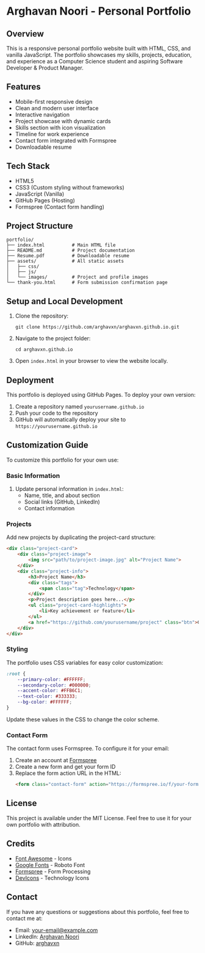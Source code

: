 # Arghavan Noori - Personal Portfolio

## Overview
This is a responsive personal portfolio website built with HTML, CSS, and vanilla JavaScript. The portfolio showcases my skills, projects, education, and experience as a Computer Science student and aspiring Software Developer & Product Manager.


## Features
- Mobile-first responsive design
- Clean and modern user interface
- Interactive navigation
- Project showcase with dynamic cards
- Skills section with icon visualization
- Timeline for work experience
- Contact form integrated with Formspree
- Downloadable resume

## Tech Stack
- HTML5
- CSS3 (Custom styling without frameworks)
- JavaScript (Vanilla)
- GitHub Pages (Hosting)
- Formspree (Contact form handling)

## Project Structure
```
portfolio/
├── index.html          # Main HTML file
├── README.md           # Project documentation
├── Resume.pdf          # Downloadable resume
├── assets/             # All static assets
│   ├── css/
│   ├── js/
│   └── images/         # Project and profile images
└── thank-you.html      # Form submission confirmation page
```

## Setup and Local Development
1. Clone the repository:
   ```
   git clone https://github.com/arghavxn/arghavxn.github.io.git
   ```
2. Navigate to the project folder:
   ```
   cd arghavxn.github.io
   ```
3. Open `index.html` in your browser to view the website locally.

## Deployment
This portfolio is deployed using GitHub Pages. To deploy your own version:

1. Create a repository named `yourusername.github.io`
2. Push your code to the repository
3. GitHub will automatically deploy your site to `https://yourusername.github.io`

## Customization Guide
To customize this portfolio for your own use:

### Basic Information
1. Update personal information in `index.html`:
   - Name, title, and about section
   - Social links (GitHub, LinkedIn)
   - Contact information

### Projects
Add new projects by duplicating the project-card structure:
```html
<div class="project-card">
    <div class="project-image">
        <img src="path/to/project-image.jpg" alt="Project Name">
    </div>
    <div class="project-info">
        <h3>Project Name</h3>
        <div class="tags">
            <span class="tag">Technology</span>
        </div>
        <p>Project description goes here...</p>
        <ul class="project-card-highlights">
            <li>Key achievement or feature</li>
        </ul>
        <a href="https://github.com/yourusername/project" class="btn">GitHub</a>
    </div>
</div>
```

### Styling
The portfolio uses CSS variables for easy color customization:
```css
:root {
    --primary-color: #FFFFFF;
    --secondary-color: #000000;
    --accent-color: #FFB6C1;
    --text-color: #333333;
    --bg-color: #FFFFFF;
}
```
Update these values in the CSS to change the color scheme.

### Contact Form
The contact form uses Formspree. To configure it for your email:
1. Create an account at [Formspree](https://formspree.io/)
2. Create a new form and get your form ID
3. Replace the form action URL in the HTML:
   ```html
   <form class="contact-form" action="https://formspree.io/f/your-form-id" method="POST">
   ```

## License
This project is available under the MIT License. Feel free to use it for your own portfolio with attribution.

## Credits
- [Font Awesome](https://fontawesome.com/) - Icons
- [Google Fonts](https://fonts.google.com/) - Roboto Font
- [Formspree](https://formspree.io/) - Form Processing
- [DevIcons](https://github.com/devicons/devicon/) - Technology Icons

## Contact
If you have any questions or suggestions about this portfolio, feel free to contact me at:
- Email: your-email@example.com
- LinkedIn: [Arghavan Noori](https://www.linkedin.com/in/arghavan-noori/)
- GitHub: [arghavxn](https://github.com/arghavxn)

